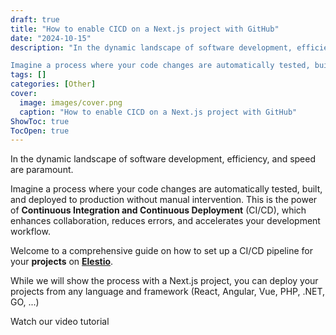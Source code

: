 ```yaml
---
draft: true
title: "How to enable CICD on a Next.js project with GitHub"
date: "2024-10-15"
description: "In the dynamic landscape of software development, efficiency, and speed are paramount.

Imagine a process where your code changes are automatically tested, built, and deployed to production without manual intervention. This is the power of Continuous Integration and Continuous Deployment (CI/CD), which enhances collaboration, reduces errors, and accelerates your"
tags: []
categories: [Other]
cover:
  image: images/cover.png
  caption: "How to enable CICD on a Next.js project with GitHub"
ShowToc: true
TocOpen: true
---
```



In the dynamic landscape of software development, efficiency, and speed are paramount. 

Imagine a process where your code changes are automatically tested, built, and deployed to production without manual intervention. This is the power of **Continuous Integration and Continuous Deployment** (CI/CD), which enhances collaboration, reduces errors, and accelerates your development workflow.

Welcome to a comprehensive guide on how to set up a CI/CD pipeline for your **projects** on [**Elestio**](https://elest.io/?ref=blog.elest.io). 

While we will show the process with a Next.js project, you can deploy your projects from any language and framework (React, Angular, Vue, PHP, .NET, GO, ...)



Watch our video tutorial






